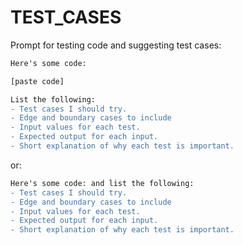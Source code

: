 # TEST_CASES

Prompt for testing code and suggesting test cases:

```diff
Here's some code:

[paste code]

List the following:
- Test cases I should try.
- Edge and boundary cases to include
- Input values for each test.
- Expected output for each input.
- Short explanation of why each test is important.
```

or:

```diff
Here's some code: and list the following:
- Test cases I should try.
- Edge and boundary cases to include
- Input values for each test.
- Expected output for each input.
- Short explanation of why each test is important.
```
